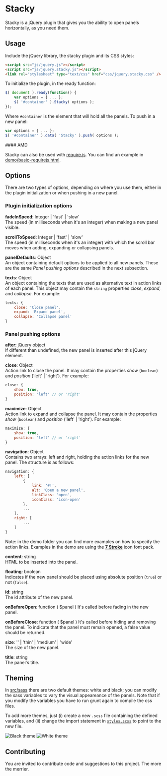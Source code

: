 # Stacky
Stacky is a jQuery plugin that gives you the ability to open panels horizontally, as you need them.

## Usage

Include the jQuery library, the stacky plugin and its CSS styles:
```html
<script src="js/jquery.js"></script>
<script src="js/jquery.stacky.js"></script>
<link rel="stylesheet" type="text/css" href="css/jquery.stacky.css" />
```

To initialize the plugin, in the ready function:

```javascript
$( document ).ready(function() {
    var options = { ... };
    $( '#container' ).Stacky( options );
});
```

Where `#container` is the element that will hold all the panels. To push in a new panel:

```javascript
var options = { ... };
$( '#container' ).data( 'Stacky' ).push( options );
```

#### AMD

Stacky can also be used with [require.js](http://requirejs.org/). You can find an example in [demo/basic-requirejs.html](demo/basic-requirejs.html).

## Options

There are two types of options, depending on where you use them, either in the plugin initialization or when pushing in a new panel.

### Plugin initialization options

__fadeInSpeed__: Integer | 'fast' | 'slow'  
The speed (in milliseconds when it's an integer) when making a new panel visible.

__scrollToSpeed__: Integer | 'fast' | 'slow'  
The speed (in milliseconds when it's an integer) with which the scroll bar moves when adding, expanding or collapsing panels.

__panelDefaults__: Object  
An object containing default options to be applied to all new panels. These are the same *Panel pushing options* described in the next subsection.

__texts__: Object  
An object containing the texts that are used as alternative text in action links of each panel. This object may contain the `string` properties *close*, *expand*, and *collapse*. For example:

```javascript
texts: {
    close: 'Close panel',
    expand: 'Expand panel',
    collapse: 'Collapse panel'
}
```

### Panel pushing options

__after__: jQuery object    
If different than undefined, the new panel is inserted after this jQuery element.

__close__: Object    
Action link to close the panel. It may contain the properties *show* (`boolean`) and *position* ('left' | 'right'). For example:

```javascript
close: {
    show: true,
    position: 'left' // or 'right'
}
```

__maximize__: Object    
Action link to expand and collapse the panel. It may contain the properties *show* (`boolean`) and *position* ('left' | 'right'). For example:

```javascript
maximize: {
    show: true,
    position: 'left' // or 'right'
}
```

__navigation__: Object    
Contains two arrays: left and right, holding the action links for the new panel. The structure is as follows:

```javascript
navigation: {
    left: [
        {
            link: '#!',
            alt: 'Open a new panel',
            linkClass: 'open',
            iconClass: 'icon-open'
        },
        ...
    ],
    right: [
        ... 
    ]
}
```

Note: in the demo folder you can find more examples on how to specify the action links. Examples in the demo are using the [__7 Stroke__](http://themes-pixeden.com/font-demos/7-stroke/) icon font pack.

__content__: string    
HTML to be inserted into the panel.

__floating__: boolean  
Indicates if the new panel should be placed using absolute position (`true`) or not (`false`).

__id__: string    
The id attribute of the new panel.

__onBeforeOpen__: function ( $panel )
It's called before fading in the new panel.

__onBeforeClose__: function ( $panel )
It's called before hiding and removing the panel. To indicate that the panel must remain opened, a false value should be returned.

__size__: '' | 'thin' | 'medium' | 'wide'    
The size of the new panel. 

__title__: string    
The panel's title.

## Theming

In [src/sass](/src/sass) there are two default themes: white and black; you can modify the sass variables to vary the visual appeareance of the panels. Note that if you modify the variables you have to run grunt again to compile the css files.

To add more themes, just (i) create a new `.scss` file containing the defined variables, and (ii) change the import statement in [`styles.scss`](src/sass/styles.scss) to point to the new file.

![Black theme](https://cloud.githubusercontent.com/assets/1284036/6249773/6e048c84-b757-11e4-8298-bcbb0f16be12.png)
![White theme](https://cloud.githubusercontent.com/assets/1284036/6249774/6e0854ae-b757-11e4-81a9-7b89d6bdbb9b.png)

## Contributing

You are invited to contribute code and suggestions to this project. The more the merrier.
